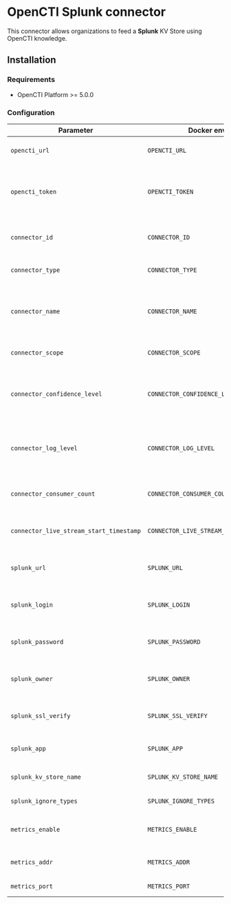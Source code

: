 # OpenCTI Splunk connector

This connector allows organizations to feed a **Splunk** KV Store using OpenCTI knowledge.

## Installation

### Requirements

- OpenCTI Platform >= 5.0.0

### Configuration

| Parameter                              | Docker envvar                          | Mandatory    | Description                                                                                   |
| -------------------------------------- | -------------------------------------- | ------------ |-----------------------------------------------------------------------------------------------|
| `opencti_url`                          | `OPENCTI_URL`                          | Yes          | The URL of the OpenCTI platform.                                                              |
| `opencti_token`                        | `OPENCTI_TOKEN`                        | Yes          | The default admin token configured in the OpenCTI platform parameters file.                   |
| `connector_id`                         | `CONNECTOR_ID`                         | Yes          | A valid arbitrary `UUIDv4` that must be unique for this connector.                            |
| `connector_type`                       | `CONNECTOR_TYPE`                       | Yes          | Must be `STREAM` (this is the connector type).                                                |
| `connector_name`                       | `CONNECTOR_NAME`                       | Yes          | The name of the Splunk instance, to identify it if you have multiple Splunk connectors.       |
| `connector_scope`                      | `CONNECTOR_SCOPE`                      | Yes          | Must be `splunk`, not used in this connector.                                                 |
| `connector_confidence_level`           | `CONNECTOR_CONFIDENCE_LEVEL`           | Yes          | The default confidence level for created sightings (a number between 1 and 4).                |
| `connector_log_level`                  | `CONNECTOR_LOG_LEVEL`                  | Yes          | The log level for this connector, could be `debug`, `info`, `warn` or `error` (less verbose). |
| `connector_consumer_count`             | `CONNECTOR_CONSUMER_COUNT`             | No           | Number of consumer/worker that will push data to Splunk.                                      |
| `connector_live_stream_start_timestamp`| `CONNECTOR_LIVE_STREAM_START_TIMESTAMP`| No           | Start timestamp used on connector first start.                                                |
| `splunk_url`                           | `SPLUNK_URL`                           | Yes          | The Splunk instances REST API URLs as array                                                   |
| `splunk_login`                         | `SPLUNK_LOGIN`                         | Yes          | The Splunk login users as array (same order as URLs)                                          |
| `splunk_password`                      | `SPLUNK_PASSWORD`                      | Yes          | The Splunk passwords as array (same order as URLs)                                            |
| `splunk_owner`                         | `SPLUNK_OWNER`                         | Yes          | The Splunk KV store owners as array (same order as URLs)                                      |
| `splunk_ssl_verify`                    | `SPLUNK_SSL_VERIFY`                    | Yes          | Enable the SSL certificate check for all instances (default: `true`)                          |
| `splunk_app`                           | `SPLUNK_APP`                           | Yes          | The app of the KV Store for all instances.                                                    |
| `splunk_kv_store_name`                 | `SPLUNK_KV_STORE_NAME`                 | Yes          | The name of the KV Store for all instances.                                                   |
| `splunk_ignore_types`                  | `SPLUNK_IGNORE_TYPES`                  | Yes          | The list of entity types to ignore.                                                           |
| `metrics_enable`                       | `METRICS_ENABLE`                       | No           | Whether or not Prometheus metrics should be enabled.                                          |
| `metrics_addr`                         | `METRICS_ADDR`                         | No           | Bind IP address to use for metrics endpoint.                                                  |
| `metrics_port`                         | `METRICS_PORT`                         | No           | Port to use for metrics endpoint.                                                             |